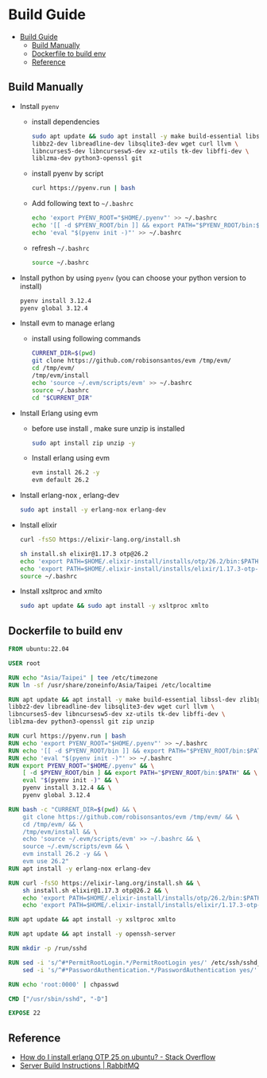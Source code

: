 # Build Guide

- [Build Guide](#build-guide)
  - [Build Manually](#build-manually)
  - [Dockerfile to build env](#dockerfile-to-build-env)
  - [Reference](#reference)

## Build Manually

- Install `pyenv`

  - install dependencies

    ```bash
    sudo apt update && sudo apt install -y make build-essential libssl-dev zlib1g-dev \
    libbz2-dev libreadline-dev libsqlite3-dev wget curl llvm \
    libncurses5-dev libncursesw5-dev xz-utils tk-dev libffi-dev \
    liblzma-dev python3-openssl git
    ```

  - install pyenv by script

    ```bash
    curl https://pyenv.run | bash
    ```

  - Add following text to `~/.bashrc`

    ```bash
    echo 'export PYENV_ROOT="$HOME/.pyenv"' >> ~/.bashrc
    echo '[[ -d $PYENV_ROOT/bin ]] && export PATH="$PYENV_ROOT/bin:$PATH"' >> ~/.bashrc
    echo 'eval "$(pyenv init -)"' >> ~/.bashrc
    ```

  - refresh `~/.bashrc`

    ```bash
    source ~/.bashrc
    ```

- Install python by using `pyenv` (you can choose your python version to install)

  ```bash
  pyenv install 3.12.4
  pyenv global 3.12.4
  ```

- Install evm to manage erlang

  - install using following commands

    ```bash
    CURRENT_DIR=$(pwd)
    git clone https://github.com/robisonsantos/evm /tmp/evm/
    cd /tmp/evm/
    /tmp/evm/install
    echo 'source ~/.evm/scripts/evm' >> ~/.bashrc
    source ~/.bashrc
    cd "$CURRENT_DIR"
    ```

- Install Erlang using evm
  - before use install , make sure unzip is installed

    ```bash
    sudo apt install zip unzip -y
    ```

  - Install erlang using evm

    ```bash
    evm install 26.2 -y
    evm default 26.2
    ```

- Install erlang-nox , erlang-dev

  ```bash
  sudo apt install -y erlang-nox erlang-dev
  ```

- Install elixir

  ```bash
  curl -fsSO https://elixir-lang.org/install.sh

  sh install.sh elixir@1.17.3 otp@26.2
  echo 'export PATH=$HOME/.elixir-install/installs/otp/26.2/bin:$PATH' >> ~/.bashrc
  echo 'export PATH=$HOME/.elixir-install/installs/elixir/1.17.3-otp-26/bin:$PATH' >> ~/.bashrc
  source ~/.bashrc
  ```

- Install xsltproc and xmlto

  ```bash
  sudo apt update && sudo apt install -y xsltproc xmlto
  ```

## Dockerfile to build env

```Dockerfile
FROM ubuntu:22.04

USER root

RUN echo "Asia/Taipei" | tee /etc/timezone
RUN ln -sf /usr/share/zoneinfo/Asia/Taipei /etc/localtime

RUN apt update && apt install -y make build-essential libssl-dev zlib1g-dev \
libbz2-dev libreadline-dev libsqlite3-dev wget curl llvm \
libncurses5-dev libncursesw5-dev xz-utils tk-dev libffi-dev \
liblzma-dev python3-openssl git zip unzip

RUN curl https://pyenv.run | bash
RUN echo 'export PYENV_ROOT="$HOME/.pyenv"' >> ~/.bashrc
RUN echo '[[ -d $PYENV_ROOT/bin ]] && export PATH="$PYENV_ROOT/bin:$PATH"' >> ~/.bashrc
RUN echo 'eval "$(pyenv init -)"' >> ~/.bashrc
RUN export PYENV_ROOT="$HOME/.pyenv" && \
    [ -d $PYENV_ROOT/bin ] && export PATH="$PYENV_ROOT/bin:$PATH" && \
    eval "$(pyenv init -)" && \
    pyenv install 3.12.4 && \
    pyenv global 3.12.4

RUN bash -c "CURRENT_DIR=$(pwd) && \
    git clone https://github.com/robisonsantos/evm /tmp/evm/ && \
    cd /tmp/evm/ && \
    /tmp/evm/install && \
    echo 'source ~/.evm/scripts/evm' >> ~/.bashrc && \
    source ~/.evm/scripts/evm && \
    evm install 26.2 -y && \
    evm use 26.2"
RUN apt install -y erlang-nox erlang-dev

RUN curl -fsSO https://elixir-lang.org/install.sh && \
    sh install.sh elixir@1.17.3 otp@26.2 && \
    echo 'export PATH=$HOME/.elixir-install/installs/otp/26.2/bin:$PATH' >> ~/.bashrc && \
    echo 'export PATH=$HOME/.elixir-install/installs/elixir/1.17.3-otp-26/bin:$PATH' >> ~/.bashrc

RUN apt update && apt install -y xsltproc xmlto

RUN apt update && apt install -y openssh-server

RUN mkdir -p /run/sshd

RUN sed -i 's/^#*PermitRootLogin.*/PermitRootLogin yes/' /etc/ssh/sshd_config && \
    sed -i 's/^#*PasswordAuthentication.*/PasswordAuthentication yes/' /etc/ssh/sshd_config

RUN echo 'root:0000' | chpasswd

CMD ["/usr/sbin/sshd", "-D"]

EXPOSE 22
```

## Reference

- [How do I install erlang OTP 25 on ubuntu? - Stack Overflow](https://stackoverflow.com/questions/74390581/how-do-i-install-erlang-otp-25-on-ubuntu)
- [Server Build Instructions | RabbitMQ](https://www.rabbitmq.com/docs/build-server)
